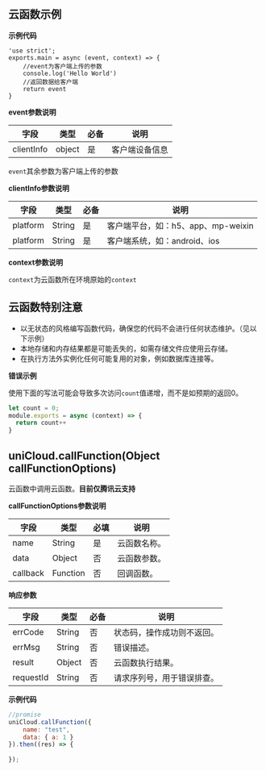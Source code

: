 ## 云函数示例

**示例代码**

```
'use strict';
exports.main = async (event, context) => {
	//event为客户端上传的参数
	console.log('Hello World')
	//返回数据给客户端
	return event
}
```

**event参数说明**

|字段				|类型			|必备	|说明						|
|---				|---			|---	|---						|
|clientInfo	|object		|是		|客户端设备信息	|

`event`其余参数为客户端上传的参数

**clientInfo参数说明**

|字段			|类型		|必备	|说明																|
|---			|---		|---	|---																|
|platform	|String	|是		|客户端平台，如：h5、app、mp-weixin	|
|platform	|String	|是		|客户端系统，如：android、ios				|

**context参数说明**

`context`为云函数所在环境原始的`context`

## 云函数特别注意

  - 以无状态的风格编写函数代码，确保您的代码不会进行任何状态维护。（见以下示例）
  - 本地存储和内存结果都是可能丢失的，如需存储文件应使用云存储。
  - 在执行方法外实例化任何可能复用的对象，例如数据库连接等。

**错误示例**

使用下面的写法可能会导致多次访问`count`值递增，而不是如预期的返回0。

```javascript
let count = 0;
module.exports = async (context) => {
  return count++
}
```

## uniCloud.callFunction(Object callFunctionOptions)

云函数中调用云函数。**目前仅腾讯云支持**

**callFunctionOptions参数说明**

|字段			|类型			|必填	|说明					|
|---			|---			|---	|---					|
|name			|String		|是		|云函数名称。	|
|data			|Object		|否		|云函数参数。	|
|callback	|Function	|否		|回调函数。		|

**响应参数**

|字段			|类型		|必备	|说明												|
|---			|---		|---	|---												|
|errCode	|String	|否		|状态码，操作成功则不返回。	|
|errMsg		|String	|否		|错误描述。									|
|result		|Object	|否		|云函数执行结果。						|
|requestId|String	|否		|请求序列号，用于错误排查。	|

**示例代码**

```javascript
//promise
uniCloud.callFunction({
    name: "test",
    data: { a: 1 }
}).then((res) => {
    
});
```